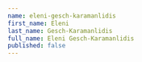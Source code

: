 ```yaml
---
name: eleni-gesch-karamanlidis
first_name: Eleni
last_name: Gesch-Karamanlidis
full_name: Eleni Gesch-Karamanlidis
published: false
---
```


